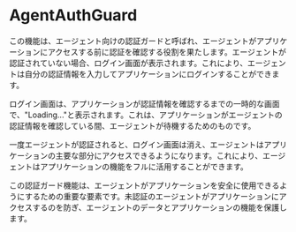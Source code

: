 # AgentAuthGuard

この機能は、エージェント向けの認証ガードと呼ばれ、エージェントがアプリケーションにアクセスする前に認証を確認する役割を果たします。エージェントが認証されていない場合、ログイン画面が表示されます。これにより、エージェントは自分の認証情報を入力してアプリケーションにログインすることができます。

ログイン画面は、アプリケーションが認証情報を確認するまでの一時的な画面で、"Loading..."と表示されます。これは、アプリケーションがエージェントの認証情報を確認している間、エージェントが待機するためのものです。

一度エージェントが認証されると、ログイン画面は消え、エージェントはアプリケーションの主要な部分にアクセスできるようになります。これにより、エージェントはアプリケーションの機能をフルに活用することができます。

この認証ガード機能は、エージェントがアプリケーションを安全に使用できるようにするための重要な要素です。未認証のエージェントがアプリケーションにアクセスするのを防ぎ、エージェントのデータとアプリケーションの機能を保護します。
